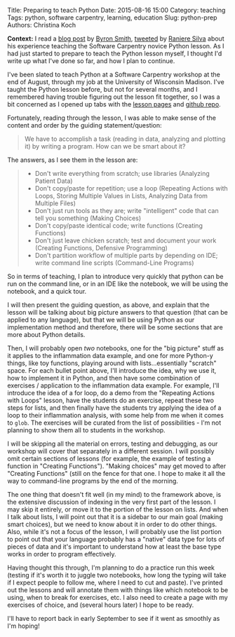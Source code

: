 Title: Preparing to teach Python
Date: 2015-08-16 15:00
Category: teaching
Tags: python, software carpentry, learning, education
Slug: python-prep
Authors: Christina Koch

**Context:** I read a [blog post](http://blog.byronjsmith.com/swc-python-lesson.html) by [Byron Smith](https://twitter.com/ByronJSmith), [tweeted](https://twitter.com/rgaiacs/status/632519587679084544) by [Raniere Silva](https://twitter.com/rgaiacs) about his experience teaching the Software Carpentry novice Python lesson.  As I had just started to prepare to teach the Python lesson myself, I thought I'd write up what I've done so far, and how I plan to 
continue.  

I've been slated to teach Python at a Software Carpentry workshop at the 
end of August, through my job at the University of Wisconsin Madison.  I've 
taught the Python lesson before, but not for several months, and I remembered 
having trouble figuring out the lesson fit together, so I was a bit 
concerned as I opened up tabs with the [lesson pages](http://swcarpentry.github.io/python-novice-inflammation/) and [github repo](https://github.com/swcarpentry/python-novice-inflammation).  

Fortunately, reading through the lesson, I was able to make sense of the content 
and order by the guiding statement/question: 

> We have to accomplish a task (reading in data, analyzing and plotting it)
> by writing a program.  How can we be smart about it?

The answers, as I see them in the lesson are: 
> * Don't write everything from scratch; use libraries (Analyzing Patient Data)
> * Don't copy/paste for repetition; use a loop (Repeating Actions with Loops, Storing Multiple Values in Lists, Analyzing Data from Multiple Files)
> * Don't just run tools as they are; write "intelligent" code that can tell you something (Making Choices)
> * Don't copy/paste identical code; write functions (Creating Functions)
> * Don't just leave chicken scratch; test and document your work (Creating Functions, Defensive Programming)
> * Don't partition workflow of multiple parts by depending on IDE; write command line scripts (Command-Line Programs)

So in terms of teaching, 
I plan to introduce very quickly that python can be run on the command line, 
or in an IDE like the notebook, we will be using the notebook, and a quick tour.  

I will then present the guiding question, as above, and explain that the lesson 
will be talking about big picture answers to that question (that can be applied 
to any language), but that we will be using Python as our implementation method 
and therefore, there will be some sections that are more about Python details.  

Then, I will probably open *two* notebooks, one for the "big picture" stuff as 
it applies to the inflammation data example, and one for more Python-y things, 
like toy functions, playing around with lists...essentially "scratch" space.  For 
each bullet point above, I'll introduce the idea, why we use it, how to 
implement it in Python, and then have some combination of exercises / application 
to the inflammation data example.  For example, I'll introduce the idea of a 
for loop, do a demo from the "Repeating Actions with Loops" lesson, have the 
students do an exercise, repeat these two steps for lists, and then finally have the students 
try applying the idea of a loop to their inflammation analysis, with some help from me 
when it comes to `glob`.  The exercises will be curated from the list 
of possibilities - I'm not planning to show them all to students in the
workshop. 

I will be skipping all the material on errors, testing and debugging, as our 
workshop will cover that separately in a different session. I will possibly 
omit certain sections of lessons (for example, the example of testing a function in 
"Creating Functions").  "Making choices" may get moved to after "Creating Functions" 
(still on the fence for that one.   I hope to make it 
all the way to command-line programs by the end of the morning.  

The one thing that doesn't fit well 
(in my mind) to the 
framework above, is the extensive discussion of indexing in the very first part of 
the lesson.  I may skip it entirely, or move it to the portion of the lesson on 
lists.  And when I talk about lists, I will point out that it is a sidebar to 
our main goal (making smart choices), but we need to know about it in order to 
do other things.  Also, while it's not a focus of the lesson, I will probably 
use the list portion to point out that your language probably has a "native" 
data type for lots of pieces of data and it's important to understand how at 
least the base type works in order to program effectively.  

Having thought this through, I'm planning to do a practice run this week
(testing if it's worth it to juggle 
two notebooks, how long the typing will take if I expect people to follow me, 
where I need to cut and paste).  I've printed out the lessons and will 
annotate them with things like which notebook to be using, when to break for 
exercises, etc.  I also need to create a page with my exercises of choice, and 
(several hours later) I hope to be ready.  

I'll have to report back in early September to see if it went as smoothly 
as I'm hoping!  